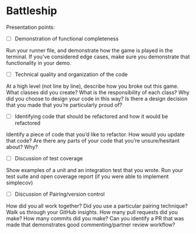 # Battleship

Presentation points:

- [ ] Demonstration of functional completeness

Run your runner file, and demonstrate how the game is played in the terminal.
If you’ve considered edge cases, make sure you demonstrate that functionality in your demo.

- [ ] Technical quality and organization of the code

At a high level (not line by line), describe how you broke out this game. What classes did you create? What is the responsibility of each class?
Why did you choose to design your code in this way?
Is there a design decision that you made that you’re particularly proud of?

- [ ] Identifying code that should be refactored and how it would be refactored

Identify a piece of code that you’d like to refactor. How would you update that code?
Are there any parts of your code that you’re unsure/hesitant about? Why?

- [ ] Discussion of test coverage

Show examples of a unit and an integration test that you wrote.
Run your test suite and open coverage report (if you were able to implement simplecov)

- [ ] Discussion of Pairing/version control

How did you all work together? Did you use a particular pairing technique?
Walk us through your GitHub insights. How many pull requests did you make? How many commits did you make?
Can you identify a PR that was made that demonstrates good commenting/partner review workflow?

